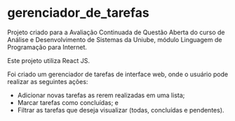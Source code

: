 # gerenciador_de_tarefas

Projeto criado para a Avaliação Continuada de Questão Aberta do curso de Análise e Desenvolvimento de Sistemas da Uniube, módulo Linguagem de Programação para Internet.

Este projeto utiliza React JS.

Foi criado um gerenciador de tarefas de interface web, onde o usuário pode realizar as seguintes ações:

- Adicionar novas tarefas as rerem realizadas em uma lista;
- Marcar tarefas como concluídas; e
- Filtrar as tarefas que deseja visualizar (todas, concluídas e pendentes).

